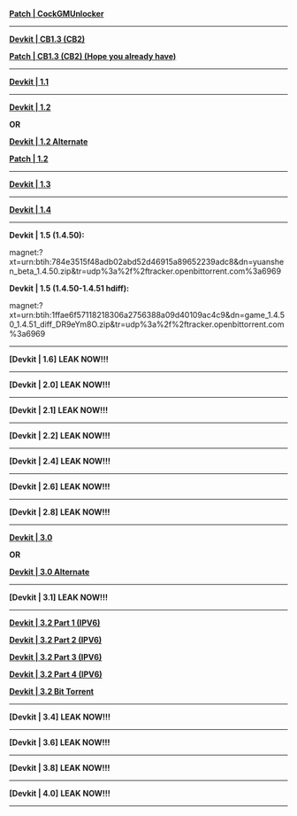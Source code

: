 **[Patch | CockGMUnlocker](https://cdn.discordapp.com/attachments/1056150232779460618/1056152867712540682/CockGMUnlocker-v1.zip)**

------------------------------------------------------------------------------------------------------------------------------------------------------------------------

**[Devkit | CB1.3 (CB2)](https://upload.biosnod.ru/upload/file/cb2_test.zip)**

**[Patch | CB1.3 (CB2) (Hope you already have)](https://cdn.discordapp.com/attachments/NOLEAKSNOLEAKS/NOLEAKSNOLEAKS/GMServer.7z)**

------------------------------------------------------------------------------------------------------------------------------------------------------------------------

**[Devkit | 1.1](http://hk4e-download-sync-bj.oss-cn-beijing.aliyuncs.com/client_app/cn_beta/1002_1.1-1241072_1.1_dev-1283819_.zip)**

------------------------------------------------------------------------------------------------------------------------------------------------------------------------

**[Devkit | 1.2](https://autopatchcntx.yuanshen.com/client_app/pc_release/1.2-1565149_1.2_rel-1594157_test.zip)**

**OR**

**[Devkit | 1.2 Alternate](http://hk4e-download-sync-bj.oss-cn-beijing.aliyuncs.com/client_app/pc_release/1.2-1565149_1.2_rel-1594157_test.zip)**

**[Patch | 1.2](https://www.dropbox.com/s/v5m696xda5m6wlr/UserAssembly.dll?dl=1)**

------------------------------------------------------------------------------------------------------------------------------------------------------------------------

**[Devkit | 1.3](https://upload.biosnod.ru/download/2369bd30f3050e751676e07e38868023)**

------------------------------------------------------------------------------------------------------------------------------------------------------------------------

**[Devkit | 1.4](https://upload.biosnod.ru/download/43d4cb63b2cbe00678e2629f712b45fb)**

------------------------------------------------------------------------------------------------------------------------------------------------------------------------

**Devkit | 1.5 (1.4.50):**

magnet:?xt=urn:btih:784e3515f48adb02abd52d46915a89652239adc8&dn=yuanshen_beta_1.4.50.zip&tr=udp%3a%2f%2ftracker.openbittorrent.com%3a6969

**Devkit | 1.5 (1.4.50-1.4.51 hdiff):**

magnet:?xt=urn:btih:1ffae6f57118218306a2756388a09d40109ac4c9&dn=game_1.4.50_1.4.51_diff_DR9eYm8O.zip&tr=udp%3a%2f%2ftracker.openbittorrent.com%3a6969

------------------------------------------------------------------------------------------------------------------------------------------------------------------------

**[Devkit | 1.6]**
**LEAK NOW!!!**

------------------------------------------------------------------------------------------------------------------------------------------------------------------------

**[Devkit | 2.0]**
**LEAK NOW!!!**

------------------------------------------------------------------------------------------------------------------------------------------------------------------------

**[Devkit | 2.1]**
**LEAK NOW!!!**

------------------------------------------------------------------------------------------------------------------------------------------------------------------------

**[Devkit | 2.2]**
**LEAK NOW!!!**

------------------------------------------------------------------------------------------------------------------------------------------------------------------------

**[Devkit | 2.4]**
**LEAK NOW!!!**

------------------------------------------------------------------------------------------------------------------------------------------------------------------------

**[Devkit | 2.6]**
**LEAK NOW!!!**

------------------------------------------------------------------------------------------------------------------------------------------------------------------------

**[Devkit | 2.8]**
**LEAK NOW!!!**

------------------------------------------------------------------------------------------------------------------------------------------------------------------------

**[Devkit | 3.0](http://45.137.83.25:9000/gio/engine_wkly_rel_2.8.50-8345266_8352656_8352656_7947091_8352656.7z)**

**OR**

**[Devkit | 3.0 Alternate](https://drive.google.com/file/d/1U9XjIbkoiPDgNcEpdjVR20OeQTZGIn3N/view?usp=share_link)**

------------------------------------------------------------------------------------------------------------------------------------------------------------------------

**[Devkit | 3.1]**
**LEAK NOW!!!**

------------------------------------------------------------------------------------------------------------------------------------------------------------------------

**[Devkit | 3.2 Part 1 (IPV6)](http://[2603:c020:8010:c4a0:4810:89e:dc58:682c]/game-3.2-devkit-CLC-9.7z.001)**

**[Devkit | 3.2 Part 2 (IPV6)](http://[2603:c020:8010:c4a0:4810:89e:dc58:682c]/game-3.2-devkit-CLC-9.7z.002)**

**[Devkit | 3.2 Part 3 (IPV6)](http://[2603:c020:8010:c4a0:4810:89e:dc58:682c]/game-3.2-devkit-CLC-9.7z.003)**

**[Devkit | 3.2 Part 4 (IPV6)](http://[2603:c020:8010:c4a0:4810:89e:dc58:682c]/game-3.2-devkit-CLC-9.7z.004)**


**[Devkit | 3.2 Bit Torrent](https://cdn.discordapp.com/attachments/1040641591255257169/1079355414401007646/3.2-devkit.torrent)**

------------------------------------------------------------------------------------------------------------------------------------------------------------------------

**[Devkit | 3.4]**
**LEAK NOW!!!**

------------------------------------------------------------------------------------------------------------------------------------------------------------------------

**[Devkit | 3.6]**
**LEAK NOW!!!**

------------------------------------------------------------------------------------------------------------------------------------------------------------------------

**[Devkit | 3.8]**
**LEAK NOW!!!**

------------------------------------------------------------------------------------------------------------------------------------------------------------------------

**[Devkit | 4.0]**
**LEAK NOW!!!**

------------------------------------------------------------------------------------------------------------------------------------------------------------------------
